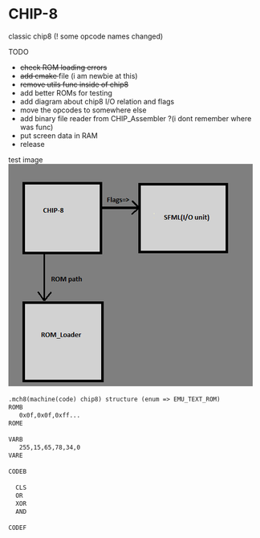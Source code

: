 # CHIP-8
classic chip8 (! some opcode names changed)

TODO

   - <s>check ROM loading errors</s>
   - <s>add cmake </s> file (i am newbie at this)
   - <s>remove utils func inside of chip8</s>
   - add better ROMs for testing
   - add diagram about chip8 I/O relation and flags
   - move the opcodes to somewhere else
   - add binary file reader from CHIP_Assembler ?(i dont remember where was func)
   - put screen data in RAM
   - release

test image<br>
![](diagram/testimage.png)

```
.mch8(machine(code) chip8) structure (enum => EMU_TEXT_ROM)
ROMB
   0x0f,0x0f,0xff...
ROME

VARB
   255,15,65,78,34,0
VARE

CODEB

  CLS
  OR
  XOR
  AND

CODEF
```
